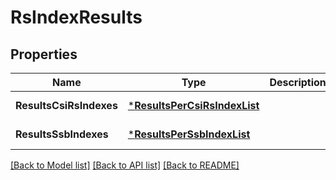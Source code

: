 # RsIndexResults

## Properties
Name | Type | Description | Notes
------------ | ------------- | ------------- | -------------
**ResultsCsiRsIndexes** | [***ResultsPerCsiRsIndexList**](ResultsPerCsiRsIndexList.md) |  | [default to null]
**ResultsSsbIndexes** | [***ResultsPerSsbIndexList**](ResultsPerSsbIndexList.md) |  | [default to null]

[[Back to Model list]](../README.md#documentation-for-models) [[Back to API list]](../README.md#documentation-for-api-endpoints) [[Back to README]](../README.md)


